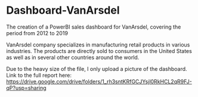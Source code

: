 # Dashboard-VanArsdel
The creation of a PowerBI sales dashboard for VanArsdel, covering the period from 2012 to 2019

VanArsdel company specializes in manufacturing retail products in various industries. The products are directly sold to consumers in the United States as well as in several other countries around the world.

Due to the heavy size of the file, I only upload a picture of the dashboard.
Link to the full report here: https://drive.google.com/drive/folders/1_rh3sntKRfGCJYsjl0RkHCL2qR9FJ-qP?usp=sharing
